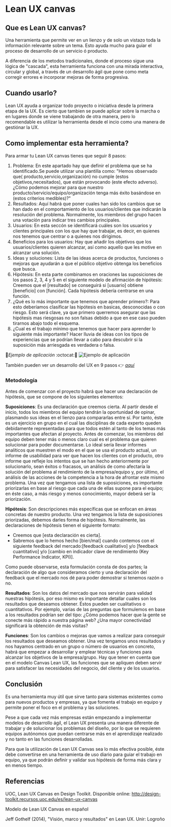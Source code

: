 # Lean UX canvas

## Que es Lean UX canvas?
Una herramienta que permite ver en un lienzo y de solo un vistazo toda la información relevante sobre un tema. Esto ayuda mucho para guiar el proceso de desarrollo de un servicio ó producto.

A diferencia de los metodos tradicionales, donde el proceso sigue una lógica de "cascada", esta herramienta funciona con una mirada interactiva, circular y global, a través de un desarrollo ágil que pone como meta corregir errores e incorporar mejoras de forma progresiva.

## Cuando usarlo?

Lean UX ayuda a organizar todo proyecto o iniciativa desde la primera etapa de la UX. Es cierto que tambien se puede aplicar sobre la marcha o en lugares donde se viene trabajando de otra manera, pero lo recomendable es utilizar la herramienta desde el incio como una manera de gestiónar la UX.

## Como implementar esta herramienta?

Para armar tu Lean UX canvas tienes que seguir 8 pasos:
 
1. Problema: En este apartado hay que definir el problema que se ha identificado.Se puede utilizar una plantilla como: "Hemos observado que( producto,servicio,organización) no cumple (estos objetivos,necesitados), que están provocando (este efecto adverso). ¿Cómo podemos mejorar para que nuestro producto/servicio/equipo/organización tenga más éxito basándose en (estos criterios medibles)?"
2. Resultados: Aquí habrá que poner cuales han sido los cambios que se han dado en el comportamiento de los usuarios/clientes que indicarán la resolución del problema. Normalmente, los miembros del grupo hacen una votacíón para indicar tres cambios principales.
3. Usuarios: En esta seccón se identificará cuáles son los usuarios y clientes principales con los que hay que trabajar, es decir, en quienes nos tenemos que centrar o a quienes nos dirigimos.
4. Beneficios para los usuarios: Hay que añadir los objetivos que los usuarios/clientes quieren alcanzar, así como aquello que les motive en alcanzar una solución.
5. Ideas y soluciones: Lista de las ideas acerca de productos, funciones o mejoras que ayudarán a que el público objetivo obtenga los beneficios que busca.
6. Hipótesis: En esta parte combinamos en oraciones las suposiciones de los pasos 2, 3, 4 y 5 en el siguiente modelo de afirmación de hipótesis: Creemos que el [resultado] se conseguirá si [usuario] obtiene [beneficio] con [función]. Cada hipótesis debería centrarse en una función.
7. ¿Qué es lo más importante que tenemos que aprender primero?: Para esto deberíamos clasificar las hipótesis en basicas, desconocidas o con riesgo. Esto será clave, ya que primero querremos asegurar que las hipótesis mas riesgosas no son falsas debido a que en ese caso pueden tirarnos abajo todo el esquema.
8. ¿Cual es el trabajo mínimo que tenemos que hacer para aprender lo siguiente más importante? Hacer lluvia de ideas con los tipos de experiencias que se podrían llevar a cabo para descubrir si la suposición más arriesgada es verdadera o falsa.

:pushpin:*Ejemplo de aplicación* :octocat::art:
![Ejemplo de aplicación](https://cdn-images-1.medium.com/max/2000/1*eQY7Un9z8pZ7xjZFoSSqyA.jpeg)

También pueden ver un desarrollo del UX en 9 pasos :point_right: [*aquí*](https://medium.com/@lule_salas/locspot-find-the-right-location-parte-1-77b1e6623b0b "El UX en 9 pasos")


### Metodología

Antes de comenzar con el proyecto habrá que hacer una declaración de hipótesis, que se compone de los siguientes elementos:

**Suposiciones**: Es una declaración que creemos cierta. Al partir desde el inicio, todos los miembros del equipo tendrán la oportunidad de opinar, plasmando sus ideas en el lienzo para compararlas entre sí. Por tanto, éste es un ejercicio en grupo en el cual las disciplinas de cada experto queden debidamente representadas para que todos estén al tanto de los temas más importantes que afectan al proyecto. Antes de comenzar, los miembros del equipo deben tener más o menos claro cual es el problema que quieren solucionar para poder documentarse. Lo ideal sería llevar informes analíticos que muestren el modo en el que se usa el producto actual, un informe de usabilidad para ver que hacen los clientes con el producto, otro informe que refleje los intentos que se han hecho anteriormente por solucionarlo, sean éxitos o fracasos, un análisis de como afectaría la solución del problema al rendimiento de la empresa/equipo y, por último, el análisis de las acciones de la competencia a la hora de afrontar este mismo problema. 
Una vez que tengamos una lista de suposiciones, es importante priorizarlas en base al riesgo que cada una de ellas supone para el equipo; en éste caso, a más riesgo y menos conocimiento, mayor deberá ser la priorización. 

**Hipótesis**: Son descripciones más específicas que se enfocan en áreas concretas de nuestro producto. Una vez tengamos la lista de suposiciones priorizadas, debemos darles forma de hipótesis. Normalmente, las declaraciones de hipótesis tienen el siguiente formato: 

- Creemos que [esta declaración es cierta].
- Sabremos que lo hemos hecho [bien/mal] cuando contemos con el siguiente
feedback del mercado:[feedback cualitativo] y/o [feedback cuantitativo] y/o [cambio en indicador clave de rendimiento (Key Performance Indicator, KPI)].

Como puede observarse, esta formulación consta de dos partes; la declaración de algo que consideramos cierto y una declaración del feedback que el mercado nos dé para poder demostrar si tenemos razón o no. 
 
**Resultados**: Son los datos del mercado que nos servirán para validad nuestras hipótesis, por eso mismo es importante detallar cuales son los resultados que deseamos obtener. Éstos pueden ser cualitativos o cuantitativos. Por ejemplo, varias de las preguntas que formulemos en base a los resultados podrían ser del tipo: ¿Cómo podemos hacer que la gente se conecte más rápido a nuestra página web? ¿Una mayor conectividad significará la obtención de más visitas? 

**Funciones**: Son los cambios o mejoras que vamos a realizar para conseguir los resultados que deseamos obtener. Una vez tengamos unos resultados y nos hayamos centrado en un grupo o número de usuarios en concreto, habrá que empezar a desarrollar y emplear técnicas y funciones para alcanzar los objetivos de la empresa/grupo. Hay que tener en cuenta que en el modelo Canvas Lean UX, las funciones que se apliquen deben servir para satisfacer las necesidades del negocio, del cliente y de los usuarios.

## Conclusión
Es una herramienta muy útil que sirve tanto para sistemas existentes como para nuevos productos y empresas, ya que fomenta el trabajo en equipo y permite poner el foco en el problema y las soluciones. 

Pese a que cada vez más empresas están empezando a implementar modelos de desarrollo ágil, el Lean UX presenta una manera diferente de trabajar y de solucionar los problemas del diseño, por lo que se requieren equipos autónomos que puedan centrarse más en el aprendizaje realizado y no tanto en las funciones desarrolladas. 

Para que la utilización de Lean UX Canvas sea lo más efectiva posible, éste debe convertirse en una herramienta de uso diario para guiar el trabajo en equipo, ya que podrán definir y validar sus hipótesis de forma más clara y en menos tiempo. 

## Referencias

UOC, Lean UX Canvas en Design Toolkit. Disponible online: http://design-toolkit.recursos.uoc.edu/es/lean-ux-canvas

Modelo de Lean UX Canvas en español

Jeff Gothelf (2014), "Visión, marco y resultados" en Lean UX. Unir: Logroño



